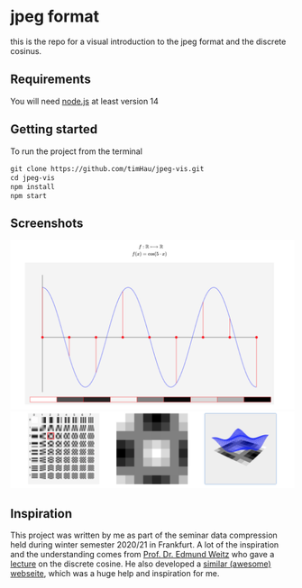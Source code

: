 # jpeg format

this is the repo for a visual introduction to the jpeg format and the discrete cosinus.

## Requirements
You will need [node.js](https://nodejs.org/en/) at least version 14

## Getting started
To run the project from the terminal
```
git clone https://github.com/timHau/jpeg-vis.git
cd jpeg-vis
npm install
npm start
```

## Screenshots
![one dimensional cosine](./screenshots/dc_one_dim.png)
![discrete cosine plot](./screenshots/dc_plot.png)

## Inspiration
This project was written by me as part of the seminar data compression held during winter semester 2020/21 in Frankfurt.
A lot of the inspiration and the understanding comes from [Prof. Dr. Edmund Weitz](https://www.haw-hamburg.de/hochschule/beschaeftigte/detail/person/person/show/edmund-weitz/) who gave a [lecture](https://www.youtube.com/watch?v=7fhHQgu2OcY) on the discrete cosine. He also developed a [similar (awesome) webseite](http://weitz.de/dct/), which was a huge help and inspiration for me.